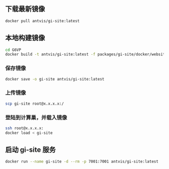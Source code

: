 ## 下载最新镜像

```bash
docker pull antvis/gi-site:latest
```

## 本地构建镜像

```bash
cd G6VP
docker build -t antvis/gi-site:latest -f packages/gi-site/docker/website.Dockerfile --network=host .
```

### 保存镜像

```bash
docker save -o gi-site antvis/gi-site:latest
```

### 上传镜像

```bash
scp gi-site root@x.x.x.x:/
```

### 登陆到计算巢，并载入镜像
```bash
ssh root@x.x.x.x:
docker load < gi-site
```

## 启动 gi-site 服务

```bash
docker run --name gi-site -d --rm -p 7001:7001 antvis/gi-site:latest
```

